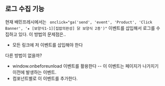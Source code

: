 ## 로그 수집 기능

현재 배민프레시에서는 ` onclick="ga('send', 'event', 'Product', 'Click Banner', '★ [보양식1-1][집밥의완성] 닭 보양식 2종')"` 이벤트를 삽입해서 로그를 수집하고 있다. 이 방법의 문제점은..

- 모든 링크에 저 이벤트를 삽입해야 한다



다른 방법이 없을까?

- window.onbeforeunload 이벤트를 활용한다 -- 이 이벤트는 페이지가 나가지기 이전에 발생하는 이벤트.
- 컴포넌트별로 이 이벤트를 추가한다.

